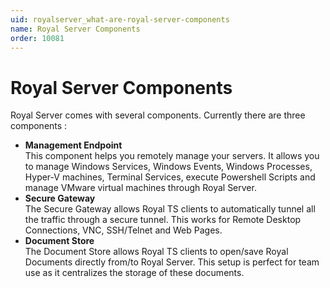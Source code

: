 ```yaml
---
uid: royalserver_what-are-royal-server-components
name: Royal Server Components
order: 10081
---
```


# Royal Server Components

Royal Server comes with several components. Currently there are three components :

- **Management Endpoint**  
  This component helps you remotely manage your servers. It allows you to manage Windows Services, Windows Events, Windows Processes, Hyper-V machines, Terminal Services, execute Powershell Scripts and manage VMware virtual machines through Royal Server.
- **Secure Gateway**  
  The Secure Gateway allows Royal TS clients to automatically tunnel all the traffic through a secure tunnel. This works for Remote Desktop Connections, VNC, SSH/Telnet and Web Pages.
- **Document Store**  
  The Document Store allows Royal TS clients to open/save Royal Documents directly from/to Royal Server. This setup is perfect for team use as it centralizes the storage of these documents.
